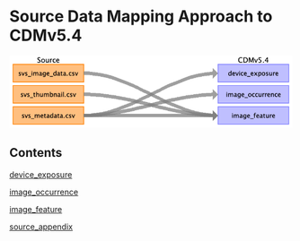 # Source Data Mapping Approach to CDMv5.4

![](md_files/image6.png)

## Contents

[device_exposure](device_exposure.md)

[image_occurrence](image_occurrence.md)

[image_feature](image_feature.md)

[source_appendix](source_appendix.md)

